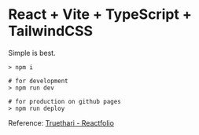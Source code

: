 # React + Vite + TypeScript + TailwindCSS

Simple is best.

```shell
> npm i

# for development
> npm run dev

# for production on github pages
> npm run deploy
```

Reference: [Truethari - Reactfolio](https://github.com/truethari/reactfolio)
